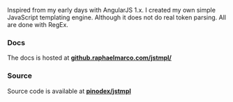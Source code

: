 Inspired from my early days with AngularJS 1.x. I created my own simple JavaScript templating engine. Although it does not do real token parsing. All are done with RegEx.

<Browser src="/assets/img/labs/jstmpl-docs.png"></Browser>

### Docs

The docs is hosted at **[github.raphaelmarco.com/jstmpl/](https://github.raphaelmarco.com/jstmpl/)**

### Source
Source code is available at **[pinodex/jstmpl](https://github.com/pinodex/jstmpl)**
